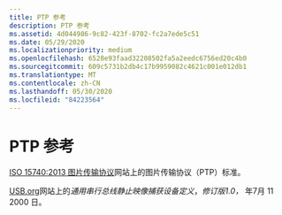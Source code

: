 ```yaml
---
title: PTP 参考
description: PTP 参考
ms.assetid: 4d044986-9c82-423f-8702-fc2a7ede5c51
ms.date: 05/29/2020
ms.localizationpriority: medium
ms.openlocfilehash: 6528e93faad32208502fa5a2eedc6756ed20c4b0
ms.sourcegitcommit: 609c5731b2db4c17b9959082c4621c001e012db1
ms.translationtype: MT
ms.contentlocale: zh-CN
ms.lasthandoff: 05/30/2020
ms.locfileid: "84223564"
---
```

# <a name="ptp-references"></a>PTP 参考

[ISO 15740:2013 图片传输协议](https://www.iso.org/obp/ui/#iso:std:iso:15740:ed-3:v1:en)网站上的图片传输协议（PTP）标准。

[USB.org](https://www.usb.org/documents)网站上的*通用串行总线静止映像捕获设备定义*，*修订版1.0，* 年7月 11 2000 日。
